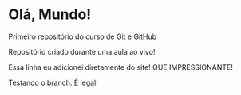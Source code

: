 # Olá, Mundo!
 Primeiro repositório do curso de Git e GitHub

Repositório criado durante uma aula ao vivo!

Essa linha eu adicionei diretamente do site! QUE IMPRESSIONANTE!

Testando o branch. É legal!
